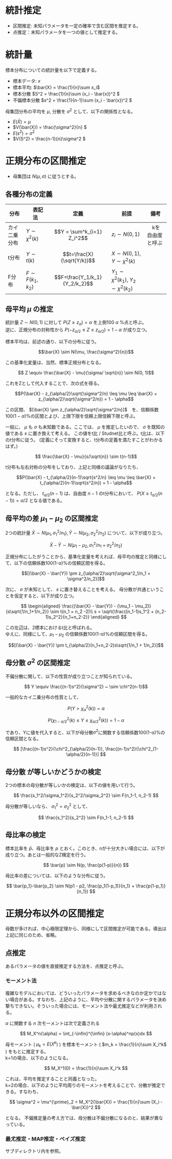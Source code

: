# 統計推定
- 区間推定: 未知パラメータを一定の確率で含む区間を推定する。
- 点推定：未知パラメータを一つの値として推定する。

# 統計量
標本分布についての統計量を以下で定義する。
- 標本データ: $x$ 
- 標本平均: $\bar{X} = \frac{1}{n}\sum x_i$
- 標本分散 $S^2 = \frac{1}{n}\sum (x_i - \bar{x})^2 $ 
- 不偏標本分散 $s^2 = \frac{1}{n-1}\sum (x_i - \bar{x})^2 $ 

母集団分布の平均を $\mu$, 分散を $\sigma^2$ として、以下の関係性となる。
- $E(\bar{X}) = \mu$
- $V(\bar{X}) = \frac{\sigma^2}{n}  $
- $E(s^2) = \sigma^2$
- $V(S^2) = \frac{n-1}{n}\sigma^2  $


# 正規分布の区間推定
- 母集団は $N(\mu, \sigma)$ に従うとする。

## 各種分布の定義

| 分布 |　表記法  | 定義 | 前提 | 備考 | 
| ---- | ---- | ---- | ---- | ---- |
| カイ二乗分布  | $Y \sim \chi^2(k)$ | $$Y = \sum^k_{i=1} Z_i^2$$ | $z_i \sim N(0, 1)$ |　kを自由度と呼ぶ |
| t分布 | $Y \sim t(k)$ | $$t=\frac{X}{\sqrt{Y/k}}$$ |$X \sim N(0,1)$, $Y\sim \chi^2(k)$||
| F分布 | $F \sim F(k_1, k_2)$ | $$F=\frac{Y_1/k_1}{Y_2/k_2}$$ |$Y_1 \sim \chi^2(k_1)$, $Y_2 \sim \chi^2(k_2)$||


## 母平均 $\mu$ の推定
統計量 $Z \sim N(0,1)$ に対して $P(Z \geq z_\alpha) = \alpha$ を上側100 $\alpha$ %点と呼ぶ。<br>
逆に、正規分布の対称性から $P(-z_{\alpha/2} \leq Z \leq z_{\alpha/2}) = 1-\alpha$ が成り立つ。

標本平均は、前述の通り、以下の分布に従う。

$$\bar{X} \sim N(\mu, \frac{\sigma^2}{n})$$

この基準化変量は、当然、標準正規分布となる。

$$ Z \equiv \frac{\bar{X} - \mu}{\sigma/ \sqrt{n}} \sim N(0, 1)$$

これをZとして代入することで、次の式を得る。

$$P(\bar{X} - z_{\alpha/2}\sqrt{\sigma^2/n} \leq \mu \leq \bar{X} + z_{\alpha/2}\sqrt{\sigma^2/n}) = 1 - \alpha$$

この区間、 $[\bar{X} \pm z_{\alpha/2}\sqrt{\sigma^2/n}]$　を、信頼係数 $100(1-\alpha)$%の区間とよび、上限下限を信頼上限信頼下限と呼ぶ。 


一般に、 $\mu$ も $\sigma$ も未知数である。ここでは、 $\mu$ を推定したいので、 $\sigma$ を既知の値である $s$ に置き換えて考える。
この値をt比 / Studnet比と呼ぶ。t比は、以下のt分布に従う。
(定義にそって変換すると、t分布の定義を満たすことがわかるはず。)

$$ \frac{\bar{X} - \mu}{s/\sqrt{n}} \sim t(n-1)$$

t分布も左右対称の分布をしており、上記と同様の議論がなりたち、

$$P(\bar{X} - t_{\alpha/2}(n-1)\sqrt{s^2/n} \leq \mu \leq \bar{X} + t_{\alpha/2}(n-1)\sqrt{s^2/n}) = 1 - \alpha$$

となる。ただし、 $t_{\alpha/2}(n-1)$ は、自由度 $n-1$ のt分布において、 $P(X \geq t_{\alpha/2}(n-1)) = \alpha/2$ となる値である。

## 母平均の差 $\mu_1-\mu_2$ の区間推定 
2つの統計量 $\bar{X} \sim N(\mu_1, \sigma^2_1/n_1), \bar{Y} \sim N(\mu_2, \sigma^2_2/n_2)$ について、以下が成り立つ。

$$ \bar{X} - \bar{Y} \sim N(\mu_1-\mu_2, \sigma^2_1/n_1 + \sigma^2_2/n_2)$$

正規分布にしたがうことから、基準化変量を考えれば、母平均の推定と同様にして、以下の信頼係数100(1-α)%の信頼区間を得る。

$$[(\bar{X} - \bar{Y}) \pm z_{\alpha/2}\sqrt{\sigma^2_1/n_1 + \sigma^2/n_2}]$$

次に、 $\sigma$ が未知として、 $s$ に置き替えることを考える。
母分散が共通ということを仮定すると、以下が成り立つ。　

$$ 
\begin{aligned}
\frac{(\bar{X} - \bar{Y}) - (\mu_1 - \mu_2)}{s\sqrt{1/n_1+1/n_2}} \sim t(n_1 + n_2 -2)\\
s = \sqrt{\frac{(n_1-1)s_1^2 + (n_2-1)s_2^2}{n_1+n_2-2}}
\end{aligned}
$$

この左辺は、2標本におけるt比と呼ばれる。<br>
ゆえに、同様にして、$\mu_1-\mu_2$ の信頼係数100(1-α)%の信頼区間を得る。

$$[(\bar{X} - \bar{Y}) \pm t_{\alpha/2}(n_1+n_2-2)s\sqrt{1/n_1 + 1/n_2}]$$

## 母分散 $\sigma^2$ の区間推定
不偏分散に関して、以下の性質が成り立つことが知られている。

$$ Y \equiv \frac{(n-1)s^2}{\sigma^2} ~ \sim \chi^2(n-1)$$

一般的なカイ二乗分布の性質として、

$$ P(Y > \chi^2_{\alpha}(k)) = \alpha $$

$$ P(\chi^2_{1-\alpha/2}(k) \leq Y \leq \chi^2_{\alpha/2}(k)) = 1 - \alpha$$

であり、Yに値を代入すると、以下が母分散$\sigma^2$に関数する信頼係数100(1-α)%の信頼区間となる。

$$ [\frac{(n-1)s^2}{\chi^2_{\alpha/2}(n-1)}, \frac{(n-1)s^2}{\chi^2_{1-\alpha/2}(n-1)}] $$

## 母分散 が等しいかどうかの検定
2つの標本の母分散が等しいかの検定は、以下の値を用いて行う。

$$
    \frac{s_1^2/\sigma_1^2}{s_2^2/\sigma_2^2} \sim F(n_1-1, n_2-1)
$$

母分散が等しいなら、 $\sigma_1^2 = \sigma_2^2$ として、

$$
    \frac{s_1^2}{s_2^2} \sim F(n_1-1, n_2-1)
$$


## 母比率の検定
標本比率を $\bar{p}$、母比率を $p$ とおく。このとき、nが十分大きい場合には、以下が成り立つ。あとは一般的なZ検定を行う。

$$
\bar{p} \sim N(p, \frac{p(1-p)}{n})
$$

母比率の差については、以下のような分布に従う。

$$
\bar{p_1}-\bar{p_2} \sim N(p1 - p2, \frac{p_1(1-p_1)}{n_1} + \frac{p(1-p_1)}{n_1})
$$


# 正規分布以外の区間推定
母数が多ければ、中心極限定理から、同様にして区間推定が可能である。導出は上記に同じのため、省略。

## 点推定
あるパラメータの値を直接推定する方法を、点推定と呼ぶ。

### モーメント法
複雑なモデルにおいては、どういったパラメータを求めるべきなのか定かではない場合がある。すなわち、上記のように、平均や分散に関するパラメータを決め撃ちできない。そういった場合には、モーメント法や最尤推定などが利用される。

$\alpha$ に関数する $n$ 次モーメントは次で定義される

$$ M_X^n(\alpha) = \int_{-\infin}^{\infin} (x-\alpha)^np(x)dx $$


母モーメント ( $\mu_k = E(X^k)$ ) を標本モーメント ( $m_k = \frac{1}{n}\sum X_i^k$ ) をもとに推定する。<br>
k=1の場合、以下のようになる。

$$ M_X^1(0) = \frac{1}{n}\sum X_i^k $$

これは、平均を推定することと同義となった。<br>
k=2の場合、以下のように平均周りのモーメントを考えることで、分散が推定できる。すなわち、

$$ 
\sigma^2 = \mu^{\prime}_2 = M_X^2(\bar{X}) = \frac{1}{n}\sum (X_i - \bar{X})^2 
$$

となる。
不偏推定量の考え方では、母分散は不偏分散になるのと、結果が異なっている。


### 最尤推定・MAP推定・ベイズ推定
サブディレクトリ内を参照。
